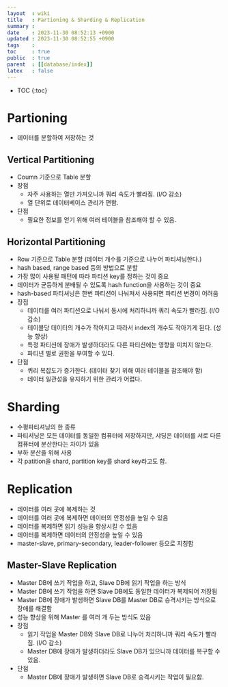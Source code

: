 ```yaml
---
layout  : wiki
title   : Partioning & Sharding & Replication
summary : 
date    : 2023-11-30 08:52:13 +0900
updated : 2023-11-30 08:52:55 +0900
tags    : 
toc     : true
public  : true
parent  : [[database/index]]
latex   : false
---
```

* TOC
{:toc}

# Partioning
- 데이터를 분할하여 저장하는 것

## Vertical Partitioning
- Coumn 기준으로 Table 분할
- 장점
  - 자주 사용하는 열만 가져오니까 쿼리 속도가 빨라짐. (I/O 감소)  
  - 열 단위로 데이터베이스 관리가 편함.
- 단점
  - 필요한 정보를 얻기 위해 여러 테이블을 참조해야 할 수 있음.

## Horizontal Partitioning
- Row 기준으로 Table 분할 (데이터 개수를 기준으로 나누어 파티셔닝한다.)
- hash based, range based 등의 방법으로 분할
- 가장 많이 사용될 패턴에 따라 파티션 key를 정하는 것이 중요
- 데이터가 균등하게 분배될 수 있도록 hash function을 사용하는 것이 중요
- hash-based 파티셔닝은 한번 파티션이 나눠져서 사용되면 파티션 변경이 어려움
- 장점
  - 데이터를 여러 파티션으로 나눠서 동시에 처리하니까 쿼리 속도가 빨라짐. (I/O 감소)
  - 테이블당 데이터의 개수가 작아지고 따라서 index의 개수도 작아기게 된다. (성능 향상)
  - 특정 파티션에 장애가 발생하더라도 다른 파티션에는 영향을 미치지 않는다.
  - 파티년 별로 권한을 부여할 수 있다.
- 단점
  - 퀴리 복잡도가 증가한다. (데이터 찾기 위해 여러 테이블을 참조해야 함)
  - 데이터 일관성을 유지하기 위한 관리가 어렵다.

# Sharding
- 수평파티셔닝의 한 종류
- 파티셔닝은 모든 데이터를 동일한 컴퓨터에 저장하지만, 샤딩은 데이터를 서로 다른 컴퓨터에 분산한다는 차이가 있음
- 부하 분산을 위해 사용
- 각 patition을 shard, partition key를 shard key라고도 함. 

# Replication
- 데이터를 여러 곳에 복제하는 것
- 데이터를 여러 곳에 복제하면 데이터의 안정성을 높일 수 있음
- 데이터를 복제하면 읽기 성능을 향상시킬 수 있음
- 데이터를 복제하면 데이터의 안정성을 높일 수 있음
- master-slave, primary-secondary, leader-follower 등으로 지칭함

## Master-Slave Replication
- Master DB에 쓰기 작업을 하고, Slave DB에 읽기 작업을 하는 방식
- Master DB에 쓰기 작업을 하면 Slave DB에도 동일한 데이터가 복제되어 저장됨
- Master DB에 장애가 발생하면 Slave DB를 Master DB로 승격시키는 방식으로 장애를 해결함
- 성능 향상을 위해 Master 를 여러 개 두는 방식도 있음
- 장점
  - 읽기 작업을 Master DB와 Slave DB로 나누어 처리하니까 쿼리 속도가 빨라짐. (I/O 감소)
  - Master DB에 장애가 발생하더라도 Slave DB가 있으니까 데이터를 복구할 수 있음.
- 단점
  - Master DB에 장애가 발생하면 Slave DB로 승격시키는 작업이 필요함.